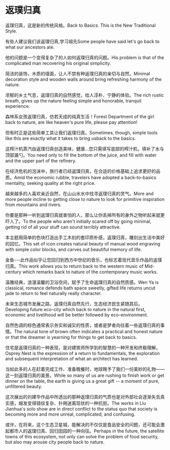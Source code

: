# 返璞归真

<p><span class="chinese">返璞归真，这是新的传统风格。</span><span class="english">Back to Basics. This is the New Traditional Style.</span></p>

<p><span class="chinese">有些人建议我们该返璞归真,学习祖先</span><span class="english">Some people have said let's go back to what our ancestors ate.</span></p>

<p><span class="chinese">他的问题是一个变得复杂了的人如何返璞归真的问题。</span><span class="english">His problem is that of the complicated man recovering his original simplicity.</span></p>

<p><span class="chinese">简洁的装饰，木质的墙面，让人不禁有种返璞归真的亲切与自然。</span><span class="english">Minimal decoration style and wooden walls around bring refreshing harmony of the nature.</span></p>

<p><span class="chinese">浓郁的乡土气息，返璞归真的自然感觉，给人淳朴、宁静的体验。</span><span class="english">The rich rustic breath, gives up the nature feeling simple and honorable, tranquil experience.</span></p>

<p><span class="chinese">森林系女孩返璞归真，仿若天成的纯真生活！</span><span class="english">Forest Department of the girl back to nature, are like heaven's pure life, please pay attention!</span></p>

<p><span class="chinese">但有时正是这些简单工具让我们返璞归真。</span><span class="english">Sometimes, though, simple tools like this are exactly what it takes to bring usback to the basics.</span></p>

<p><span class="chinese">这榨汁机蒸汽由返璞归真创造美味，健康…您只需填写底部的榨汁机，填补了水与顶部漏勺。</span><span class="english">You need only to fill the bottom of the juice, and fill with water and the upper part of the refinery.</span></p>

<p><span class="chinese">在经济危机的泡沫中，旅行者已经返璞归真，在合适的价格基础上追求更好的品质。</span><span class="english">Amid the economic rubble, travelers have adopted a back-to-basics mentality, seeking quality at the right price.</span></p>

<p><span class="chinese">越来越多的人喜欢亲近自然，在山山水水中找寻返璞归真的灵气。</span><span class="english">More and more people incline to getting close to nature to look for primitive inspiration from mountains and rivers.</span></p>

<p><span class="chinese">你要是那种一听到返璞归真就害怕的人，那么让你丢掉所有的身外之物听起来就更吓人了。</span><span class="english">To the people who aren't initially scared off by going minimal, getting rid of all your stuff can sound terribly attractive.</span></p>

<p><span class="chinese">本主题用简单的色块打造出手工木刻的套印质朴感，返璞归真，雕刻出生活中美好的回忆。</span><span class="english">This set of icon creates natural beauty of manual wood engraving with simple color blocks, and carves out beautiful memory of life.</span></p>

<p><span class="chinese">金鱼---此作品似乎让您回归到西方中世纪的音乐，也标志着现代音乐作品的返璞归真。</span><span class="english">This work allows you to return back to the western music of Mid-century which remarks back to nature of the contemporary music works.</span></p>

<p><span class="chinese">温雅经典，浪漫温馨的卫浴空间，赋予了生命返璞归真的自然质感。</span><span class="english">Wen Ya is classical, romance defends bath space sweetly, gifted life returns uncut jade to return to feel naturally really character.</span></p>

<p><span class="chinese">未来生态城市发展之路，返璞归真自然先行，生态经济民生紧随其后。</span><span class="english">Developing future eco-city which back to nature in the natural first, economic and livelihood will be better followed by eco-environment.</span></p>

<p><span class="chinese">自然色调的棕色通常表示务实和诚实的性质，或者是梦者向往着一些返璞归真的事情。</span><span class="english">The natural tone of brown often indicates a practical and honest nature or that the dreamer is yearning for things to get back to basics.</span></p>

<p><span class="chinese">住宅是返璞归真的一种表现，是对建筑师所学到的智慧的一种开发和终极理解。</span><span class="english">Osprey Nest is the expression of a return to fundamentals, the exploration and subsequent interpretation of what an architect has learned.</span></p>

<p><span class="chinese">当如此多的人在赶着完成工作、准备晚餐时，地球赐予了我们一份美妙的礼物——这一刻返璞归真的美景。</span><span class="english">While so many of us are rushing to finish work or get dinner on the table, the earth is giving us a great gift -- a moment of pure, unfiltered beauty.</span></p>

<p><span class="chinese">这次展出的刘建华作品中所透出的那种返璞归真的气质也是对外部社会逐渐失去真实感，越发变得错综复杂、扑朔迷离现状的一种抗拒。</span><span class="english">The works in Liu Jianhua's solo show are in direct conflict to the status quo that society is becoming more and more unreal, complicated, and confusing.</span></p>

<p><span class="chinese">或许，在将来，这个生态卫星城，能解决的不仅仅是食品安全的问题，还可能会激起都市人的返璞归真、回归田园的一种向往。</span><span class="english">Perhaps in the future, the satellite towns of this ecosystem, not only can solve the problem of food security, but also may arouse city people back to nature.</span></p>

